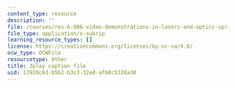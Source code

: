 ```yaml
---
content_type: resource
description: ''
file: /courses/res-6-006-video-demonstrations-in-lasers-and-optics-spring-2008/13928c63b5b2b3c332edafb8c5328a30_4YPxRTFxy2A.srt
file_type: application/x-subrip
learning_resource_types: []
license: https://creativecommons.org/licenses/by-nc-sa/4.0/
ocw_type: OCWFile
resourcetype: Other
title: 3play caption file
uid: 13928c63-b5b2-b3c3-32ed-afb8c5328a30
---
```

